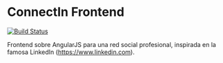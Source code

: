 
# ConnectIn Frontend
[![Build Status](https://travis-ci.org/PFM-UMA/connectIn-frontend.svg)](https://travis-ci.org/PFM-UMA/connectIn-frontend)

Frontend sobre AngularJS para una red social profesional, inspirada en la famosa LinkedIn (https://www.linkedin.com). 
